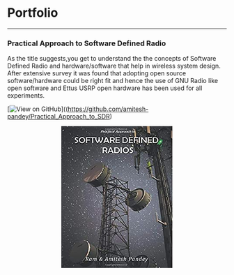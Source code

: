 # Portfolio
---

### Practical Approach to Software Defined Radio 

As the title suggests,you get to understand the the concepts of Software Defined Radio and hardware/software that help in wireless system design. After extensive survey it was found that adopting open source software/hardware could be right fit and hence the use of GNU Radio like open software and Ettus USRP open hardware has been used for all experiments. 

[![View on GitHub](https://img.shields.io/badge/GitHub-View_on_GitHub-blue?logo=GitHub)]((https://github.com/amitesh-pandey/Practical_Approach_to_SDR)

<center><img src="assets/img/SDR.PNG"/></center>
